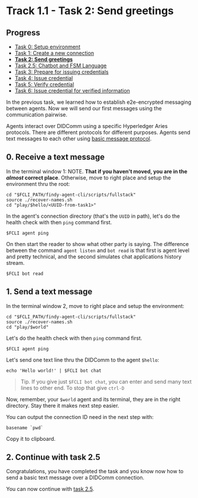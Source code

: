 # Track 1.1 - Task 2: Send greetings

## Progress

* [Task 0: Setup environment](../README.md)
* [Task 1: Create a new connection](../task1/README.md)
* [**Task 2: Send greetings**](../task2/README.md)
* [Task 2.5: Chatbot and FSM Language](../task2.5/README.md)
* [Task 3: Prepare for issuing credentials](../task3/README.md)
* [Task 4: Issue credential](../task4/README.md)
* [Task 5: Verify credential](../task5/README.md)
* [Task 6: Issue credential for verified information](../task6/README.md)

In the previous task, we learned how to establish e2e-encrypted messaging
between agents. Now we will send our first messages using the communication
pairwise.

Agents interact over DIDComm using a specific Hyperledger Aries protocols. There
are different protocols for different purposes. Agents send text messages to
each other using [basic message
protocol](https://github.com/hyperledger/aries-rfcs/blob/main/features/0095-basic-message/README.md).

## 0. Receive a text message

In the terminal window 1:
NOTE. **That if you haven't moved, you are in the *almost* correct place**.
Otherwise, move to right place and setup the environment thru the root:
```shell
cd "$FCLI_PATH/findy-agent-cli/scripts/fullstack"
source ./recover-names.sh
cd "play/$hello/<UUID-from-task1>"
```
In the agent's connection directory (that's the `UUID` in path), let's do the
health check with then `ping` command first.
```shell
$FCLI agent ping
```

On then start the reader to show what other party is saying. The difference
between the command `agent listen` and `bot read` is that first is agent level
and pretty technical, and the second simulates chat applications history stream.

```shell
$FCLI bot read
```

## 1. Send a text message

In the terminal window 2, move to right place and setup the environment: 
```shell
cd "$FCLI_PATH/findy-agent-cli/scripts/fullstack"
source ./recover-names.sh
cd "play/$world"
```
Let's do the health check with then `ping` command first.
```shell
$FCLI agent ping
```
Let's send one text line thru the DIDComm to the agent `$hello`:
```shell
echo 'Hello world!' | $FCLI bot chat
```
> Tip. If you give just `$FCLI bot chat`, you can enter and send many text lines
> to other end. To stop that give `ctrl-D`

Now, remember, your `$world` agent and its terminal, they are in the right
directory. Stay there it makes next step easier.

You can output the connection ID need in the next step with:
```shell
basename `pwd`
```
Copy it to clipboard.

## 2. Continue with task 2.5

Congratulations, you have completed the task and you know now how to send a basic
text message over a DIDComm connection.

You can now continue with [task 2.5](../task2.5/README.md).
